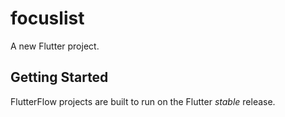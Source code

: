 # focuslist

A new Flutter project.

## Getting Started

FlutterFlow projects are built to run on the Flutter _stable_ release.
